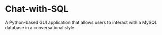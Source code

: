 # Chat-with-SQL
A Python-based GUI application that allows users to interact with a MySQL database in a conversational style.
